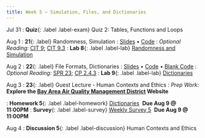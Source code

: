 ```yaml
---
title: Week 5 — Simulation, Files, and Dictionaries
---
```


Jul 31
: **Quiz**{: .label .label-exam} Quiz 2: Tables, Functions and Loops
  

Aug 1
: **21**{: .label} Randomness, Simulation
  : [Slides](https://docs.google.com/presentation/d/1LgWA-U7L_fHv7ZFt1QfdJgSfs7rubnsyA9JIycn-oLg/edit?usp=sharing) &#8226; [Code](https://datahub.berkeley.edu/hub/user-redirect/git-pull?repo=https%3A%2F%2Fgithub.com%2Fdata-6-berkeley%2Fmaterials-su23&urlpath=tree%2Fmaterials-su23%2Flectures%2Flec21%2Flec21.ipynb&branch=main)
: *Optional Reading:* [CIT 9](https://inferentialthinking.com/chapters/09/Randomness.html); [CIT 9.3](https://inferentialthinking.com/chapters/09/3/Simulation.html)
: **Lab 8**{: .label .label-lab} [Randomness and Simulation](https://eecs.datahub.berkeley.edu/hub/user-redirect/git-pull?repo=https%3A%2F%2Fgithub.com%2Fdata-6-berkeley%2Fmaterials-su23&branch=main&urlpath=tree%2Fmaterials-su23%2Flab%2Flab08%2Flab08.ipynb)

Aug 2
: **22**{: .label} File Formats, Dictionaries
  : [Slides](https://docs.google.com/presentation/d/1WdZwADsPZbFfiksP_DpJy8domo17FjLX60btyPxk0NM/edit?usp=sharing) &#8226; [Code](https://datahub.berkeley.edu/hub/user-redirect/git-pull?repo=https%3A%2F%2Fgithub.com%2Fdata-6-berkeley%2Fmaterials-su23&urlpath=tree%2Fmaterials-su23%2Flectures%2Flec22%2Flec22.ipynb&branch=main) &#8226; [Blank Code](https://datahub.berkeley.edu/hub/user-redirect/git-pull?repo=https%3A%2F%2Fgithub.com%2Fdata-6-berkeley%2Fmaterials-su23&urlpath=tree%2Fmaterials-su23%2Flectures%2Flec22%2Flec22-blank.ipynb&branch=main)
: *Optional Reading:* [SPR 23](https://cs.stanford.edu/people/nick/py/python-dict.html); [CP 2.4.3](http://www.composingprograms.com/versions/v1/pages/24-mutable-data.html#dictionaries)
: **Lab 9**{: .label .label-lab} [Dictionaries](https://eecs.datahub.berkeley.edu/hub/user-redirect/git-pull?repo=https%3A%2F%2Fgithub.com%2Fdata-6-berkeley%2Fmaterials-su23&branch=main&urlpath=tree%2Fmaterials-su23%2Flab%2Flab09%2Flab09.ipynb)

Aug 3
: **23**{: .label} Guest Lecture - Human Contexts and Ethics
: _Prep Work:_ **Explore the [Bay Area Air Quality Management District](https://www.baaqmd.gov/public-data-center) Website**
  <!--: [Slides](#) &#8226; [Code](#)-->
: **Homework 5**{: .label .label-homework} [Dictionaries](https://eecs.datahub.berkeley.edu/hub/user-redirect/git-pull?repo=https%3A%2F%2Fgithub.com%2Fdata-6-berkeley%2Fmaterials-su23&branch=main&urlpath=tree%2Fmaterials-su23%2Fhw%2Fhw05%2Fhw05.ipynb) &nbsp;**Due Aug 9 @ 11:00PM**
: **Survey**{: .label .label-survey} [Weekly Survey 5](https://forms.gle/fBwX8JjkkMz1ozrP6) &nbsp;**Due Aug 9 @ 11:00PM**

Aug 4
: **Discussion 5**{: .label .label-discussion} Human Contexts and Ethics
